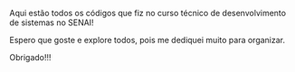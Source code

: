 Aqui estão todos os códigos que fiz no curso técnico de desenvolvimento de sistemas no SENAI!

Espero que goste e explore todos, pois me dediquei muito para organizar.

Obrigado!!!
